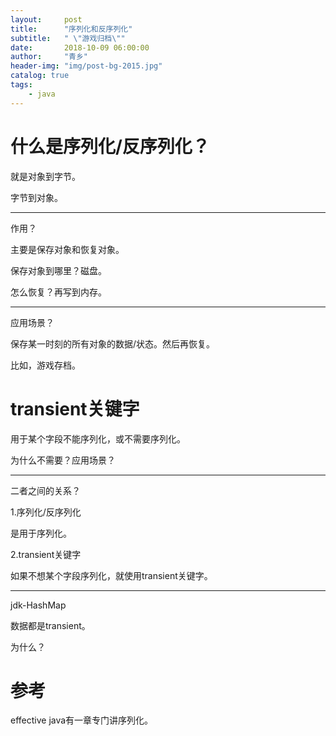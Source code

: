 ```yaml
---
layout:     post
title:      "序列化和反序列化"
subtitle:   " \"游戏归档\""
date:       2018-10-09 06:00:00
author:     "青乡"
header-img: "img/post-bg-2015.jpg"
catalog: true
tags:
    - java
---
```





# 什么是序列化/反序列化？

就是对象到字节。

字节到对象。



---

作用？

主要是保存对象和恢复对象。

保存对象到哪里？磁盘。

怎么恢复？再写到内存。



---

应用场景？

保存某一时刻的所有对象的数据/状态。然后再恢复。



比如，游戏存档。



# transient关键字

用于某个字段不能序列化，或不需要序列化。



为什么不需要？应用场景？



---

二者之间的关系？

1.序列化/反序列化

是用于序列化。



2.transient关键字

如果不想某个字段序列化，就使用transient关键字。



---

jdk-HashMap

数据都是transient。



为什么？





# 参考

effective java有一章专门讲序列化。




